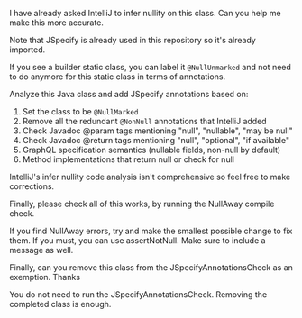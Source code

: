 I have already asked IntelliJ to infer nullity on this class. Can you help me make this more accurate.

Note that JSpecify is already used in this repository so it's already imported.

If you see a builder static class, you can label it `@NullUnmarked` and not need to do anymore for this static class in terms of annotations.

Analyze this Java class and add JSpecify annotations based on:
1. Set the class to be `@NullMarked`
2. Remove all the redundant `@NonNull` annotations that IntelliJ added
3. Check Javadoc @param tags mentioning "null", "nullable", "may be null"
4. Check Javadoc @return tags mentioning "null", "optional", "if available"
5. GraphQL specification semantics (nullable fields, non-null by default)
6. Method implementations that return null or check for null

IntelliJ's infer nullity code analysis isn't comprehensive so feel free to make corrections.

Finally, please check all of this works, by running the NullAway compile check.

If you find NullAway errors, try and make the smallest possible change to fix them. If you must, you can use assertNotNull. Make sure to include a message as well.

Finally, can you remove this class from the JSpecifyAnnotationsCheck as an exemption. Thanks

You do not need to run the JSpecifyAnnotationsCheck. Removing the completed class is enough.
